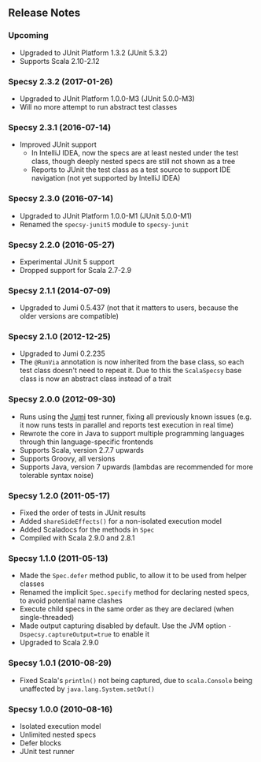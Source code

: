 
Release Notes
-------------

### Upcoming

- Upgraded to JUnit Platform 1.3.2 (JUnit 5.3.2)
- Supports Scala 2.10-2.12

### Specsy 2.3.2 (2017-01-26)

- Upgraded to JUnit Platform 1.0.0-M3 (JUnit 5.0.0-M3)
- Will no more attempt to run abstract test classes

### Specsy 2.3.1 (2016-07-14)

- Improved JUnit support
    - In IntelliJ IDEA, now the specs are at least nested under the test class, though deeply nested specs are still not shown as a tree
    - Reports to JUnit the test class as a test source to support IDE navigation (not yet supported by IntelliJ IDEA)

### Specsy 2.3.0 (2016-07-14)

- Upgraded to JUnit Platform 1.0.0-M1 (JUnit 5.0.0-M1)
- Renamed the `specsy-junit5` module to `specsy-junit`

### Specsy 2.2.0 (2016-05-27)

- Experimental JUnit 5 support
- Dropped support for Scala 2.7-2.9

### Specsy 2.1.1 (2014-07-09)

- Upgraded to Jumi 0.5.437 (not that it matters to users, because the older versions are compatible)

### Specsy 2.1.0 (2012-12-25)

- Upgraded to Jumi 0.2.235
- The `@RunVia` annotation is now inherited from the base class, so each test class doesn't need to repeat it. Due to this the `ScalaSpecsy` base class is now an abstract class instead of a trait

### Specsy 2.0.0 (2012-09-30)

- Runs using the [Jumi](http://jumi.fi/) test runner, fixing all previously known issues (e.g. it now runs tests in parallel and reports test execution in real time)
- Rewrote the core in Java to support multiple programming languages through thin language-specific frontends
- Supports Scala, version 2.7.7 upwards
- Supports Groovy, all versions
- Supports Java, version 7 upwards (lambdas are recommended for more tolerable syntax noise)

### Specsy 1.2.0 (2011-05-17)

- Fixed the order of tests in JUnit results
- Added `shareSideEffects()` for a non-isolated execution model
- Added Scaladocs for the methods in `Spec`
- Compiled with Scala 2.9.0 and 2.8.1

### Specsy 1.1.0 (2011-05-13)

- Made the `Spec.defer` method public, to allow it to be used from helper classes
- Renamed the implicit `Spec.specify` method for declaring nested specs, to avoid potential name clashes
- Execute child specs in the same order as they are declared (when single-threaded)
- Made output capturing disabled by default. Use the JVM option `-Dspecsy.captureOutput=true` to enable it
- Upgraded to Scala 2.9.0

### Specsy 1.0.1 (2010-08-29)

- Fixed Scala's `println()` not being captured, due to `scala.Console` being unaffected by `java.lang.System.setOut()`

### Specsy 1.0.0 (2010-08-16)

- Isolated execution model
- Unlimited nested specs
- Defer blocks
- JUnit test runner
